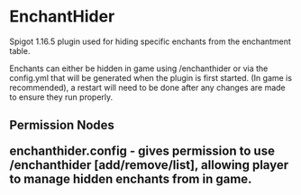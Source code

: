 # EnchantHider
Spigot 1.16.5 plugin used for hiding specific enchants from the enchantment table.

Enchants can either be hidden in game using /enchanthider or via the config.yml that will be generated when the plugin is first started. (In game is recommended), a restart will need to be done after any changes are made to ensure they run properly.

<h2>Permission Nodes
  
enchanthider.config - gives permission to use /enchanthider [add/remove/list], allowing player to manage hidden enchants from in game.
